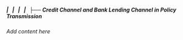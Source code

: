 ##### |   |   |   |   ├── Credit Channel and Bank Lending Channel in Policy Transmission

*Add content here*